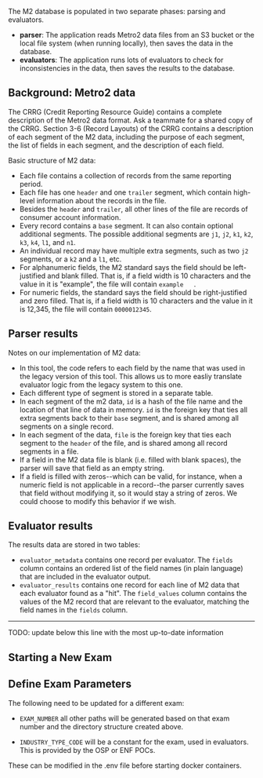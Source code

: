 The M2 database is populated in two separate phases: parsing and evaluators.
- **parser**: The application reads Metro2 data files from an S3 bucket or the local file system (when running locally), then saves the data in the database.
- **evaluators**: The application runs lots of evaluators to check for inconsistencies in the data, then saves the results to the database.

## Background: Metro2 data

The CRRG (Credit Reporting Resource Guide) contains a complete description of the Metro2 data format.
Ask a teammate for a shared copy of the CRRG.
Section 3-6 (Record Layouts) of the CRRG contains a description of each segment of the M2 data,
including the purpose of each segment, the list of fields in each segment, and the description of each field.

Basic structure of M2 data:
- Each file contains a collection of records from the same reporting period.
- Each file has one `header` and one `trailer` segment, which contain high-level information about the records in the file.
- Besides the `header` and `trailer`, all other lines of the file are records of consumer account information.
- Every record contains a `base` segment. It can also contain optional additional segments. The possible additional segments are `j1`, `j2`, `k1`, `k2`, `k3`, `k4`, `l1`, and `n1`.
- An individual record may have multiple extra segments, such as two `j2` segments, or a `k2` and a `l1`, etc.
- For alphanumeric fields, the M2 standard says the field should be left-justified and blank filled. That is, if a field width is 10 characters and the value in it is "example", the file will contain `example   `.
- For numeric fields, the standard says the field should be right-justified and zero filled. That is, if a field width is 10 characters and the value in it is 12,345, the file will contain `0000012345`.

## Parser results

Notes on our implementation of M2 data:
- In this tool, the code refers to each field by the name that was used in the legacy version of this tool. This allows us to more easliy translate evaluator logic from the legacy system to this one.
- Each different type of segment is stored in a separate table.
- In each segment of the m2 data, `id` is a hash of the file name and the location of that line of data in memory. `id` is the foreign key that ties all extra segments back to their `base` segment, and is shared among all segments on a single record.
- In each segment of the data, `file` is the foreign key that ties each segment to the `header` of the file, and is shared among all record segments in a file.
- If a field in the M2 data file is blank (i.e. filled with blank spaces), the parser will save that field as an empty string.
- If a field is filled with zeros--which can be valid, for instance, when a numeric field is not applicable in a record--the parser currently saves that field without modifying it, so it would stay a string of zeros. We could choose to modify this behavior if we wish.

## Evaluator results

The results data are stored in two tables:
- `evaluator_metadata` contains one record per evaluator. The `fields` column contains an ordered list of the field names (in plain language) that are included in the evaluator output.
- `evaluator_results` contains one record for each line of M2 data that each evaluator found as a "hit". The `field_values` column contains the values of the M2 record that are relevant to the evaluator, matching the field names in the `fields` column.


---

TODO: update below this line with the most up-to-date information

## Starting a New Exam
## Define Exam Parameters

The following need to be updated for a different exam:

  - `EXAM_NUMBER` all other paths will be generated based on that exam number and the directory structure created above.

  - `INDUSTRY_TYPE_CODE` will be a constant for the exam, used in evaluators. This is provided by the OSP or ENF POCs.

These can be modified in the .env file before starting docker containers.